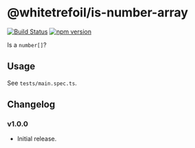 @whitetrefoil/is-number-array
==========

[![Build Status](https://travis-ci.org/whitetrefoil/is-number-array.svg?branch=master)](https://travis-ci.org/whitetrefoil/is-number-array) [![npm version](https://badge.fury.io/js/%40whitetrefoil%2Fis-number-array.svg)](https://badge.fury.io/js/%40whitetrefoil%2Fis-number-array)

Is a `number[]`?

Usage
-----

See `tests/main.spec.ts`.

Changelog
---------

### v1.0.0

* Initial release.
